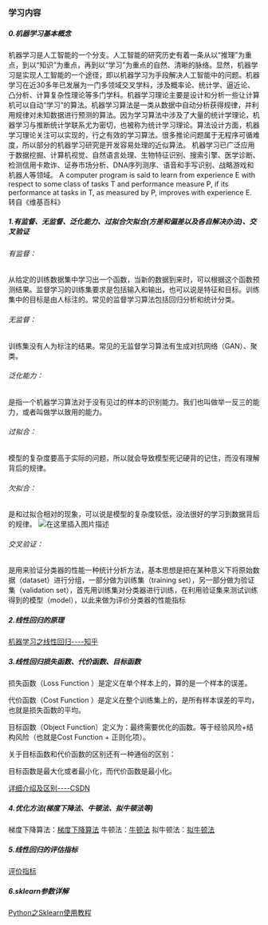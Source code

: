 ﻿### 学习内容
##### 0.机器学习基本概念
机器学习是人工智能的一个分支。人工智能的研究历史有着一条从以“推理”为重点，到以“知识”为重点，再到以“学习”为重点的自然、清晰的脉络。显然，机器学习是实现人工智能的一个途径，即以机器学习为手段解决人工智能中的问题。机器学习在近30多年已发展为一门多领域交叉学科，涉及概率论、统计学、逼近论、凸分析、计算复杂性理论等多门学科。机器学习理论主要是设计和分析一些让计算机可以自动“学习”的算法。机器学习算法是一类从数据中自动分析获得规律，并利用规律对未知数据进行预测的算法。因为学习算法中涉及了大量的统计学理论，机器学习与推断统计学联系尤为密切，也被称为统计学习理论。算法设计方面，机器学习理论关注可以实现的，行之有效的学习算法。很多推论问题属于无程序可循难度，所以部分的机器学习研究是开发容易处理的近似算法。
机器学习已广泛应用于数据挖掘、计算机视觉、自然语言处理、生物特征识别、搜索引擎、医学诊断、检测信用卡欺诈、证券市场分析、DNA序列测序、语音和手写识别、战略游戏和机器人等领域。
	A computer program is said to learn from experience E with respect to some class of tasks T and performance measure P, if its performance at tasks in T, as measured by P, improves with experience E.
	转自《维基百科》
##### 1.有监督、无监督、泛化能力、过拟合欠拟合(方差和偏差以及各自解决办法)、交叉验证
###### 有监督：
从给定的训练数据集中学习出一个函数，当新的数据到来时，可以根据这个函数预测结果。监督学习的训练集要求是包括输入和输出，也可以说是特征和目标。训练集中的目标是由人标注的。常见的监督学习算法包括回归分析和统计分类。
###### 无监督：
训练集没有人为标注的结果。常见的无监督学习算法有生成对抗网络（GAN）、聚类。
###### 泛化能力：
是指一个机器学习算法对于没有见过的样本的识别能力。我们也叫做举一反三的能力，或者叫做学以致用的能力。
###### 过拟合：
模型的复杂度要高于实际的问题，所以就会导致模型死记硬背的记住，而没有理解背后的规律。
###### 欠拟合：
是和过拟合相对的现象，可以说是模型的复杂度较低，没法很好的学习到数据背后的规律。
![在这里插入图片描述](https://img-blog.csdnimg.cn/20190512100658557.png?x-oss-process=image/watermark,type_ZmFuZ3poZW5naGVpdGk,shadow_10,text_aHR0cHM6Ly9ibG9nLmNzZG4ubmV0L3dlaXhpbl80NDM3NDA3NQ==,size_16,color_FFFFFF,t_70)
###### 交叉验证：
是用来验证分类器的性能一种统计分析方法，基本思想是把在某种意义下将原始数据（dataset）进行分组，一部分做为训练集（training set），另一部分做为验证集（validation set），首先用训练集对分类器进行训练，在利用验证集来测试训练得到的模型（model），以此来做为评价分类器的性能指标

##### 2.线性回归的原理
[机器学习之线性回归----知乎](https://zhuanlan.zhihu.com/p/25434586)
##### 3.线性回归损失函数、代价函数、目标函数
损失函数（Loss Function ）是定义在单个样本上的，算的是一个样本的误差。

代价函数（Cost Function ）是定义在整个训练集上的，是所有样本误差的平均，也就是损失函数的平均。

目标函数（Object Function）定义为：最终需要优化的函数。等于经验风险+结构风险（也就是Cost Function + 正则化项）。

关于目标函数和代价函数的区别还有一种通俗的区别：

目标函数是最大化或者最小化，而代价函数是最小化。

[详细介绍及区别----CSDN](https://blog.csdn.net/lyl771857509/article/details/79428475)
##### 4.优化方法(梯度下降法、牛顿法、拟牛顿法等)
梯度下降算法：[梯度下降算法](https://blog.csdn.net/huahuazhu/article/details/73385362)
牛顿法：[牛顿法](https://blog.csdn.net/sigai_csdn/article/details/80678812)
拟牛顿法：[拟牛顿法](https://blog.csdn.net/wenzishou/article/details/73350591)
##### 5.线性回归的评估指标
[评价指标](https://blog.csdn.net/u013704227/article/details/77604500)
##### 6.sklearn参数详解
[Python之Sklearn使用教程](https://blog.csdn.net/xiaoyi_eric/article/details/79952325)
